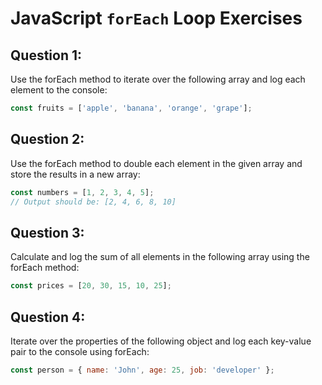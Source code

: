 # JavaScript `forEach` Loop Exercises


## Question 1:
Use the forEach method to iterate over the following array and log each element to the console:

```js
const fruits = ['apple', 'banana', 'orange', 'grape'];
```


## Question 2:
Use the forEach method to double each element in the given array and store the results in a new array:

```js
const numbers = [1, 2, 3, 4, 5];
// Output should be: [2, 4, 6, 8, 10]
```


## Question 3:

Calculate and log the sum of all elements in the following array using the forEach method:

```js
const prices = [20, 30, 15, 10, 25];
```

## Question 4:

Iterate over the properties of the following object and log each key-value pair to the console using forEach:

```js
const person = { name: 'John', age: 25, job: 'developer' };
```



